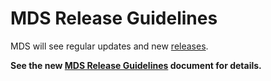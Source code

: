 # MDS Release Guidelines

MDS will see regular updates and new [releases](https://github.com/shareportation/SharePortation-Protocol-SPP-Example/releases).

**See the new [MDS Release Guidelines](https://github.com/shareportation/governance/blob/main/technical/ReleaseGuidelines.md) document for details.**

